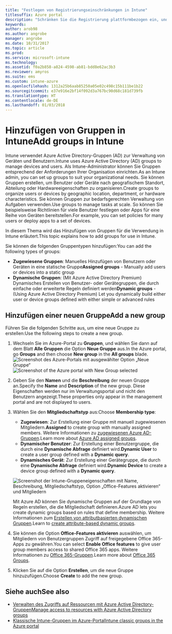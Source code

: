 ```yaml
---
title: "Festlegen von Registrierungseinschränkungen in Intune"
titlesuffix: Azure portal
description: "Schränken Sie die Registrierung plattformbezogen ein, und legen Sie in Intune einen Grenzwert für die Geräteregistrierung fest. \""
keywords: 
author: arob98
ms.author: angrobe
manager: angrobe
ms.date: 10/31/2017
ms.topic: article
ms.prod: 
ms.service: microsoft-intune
ms.technology: 
ms.assetid: f0a2b858-a824-4598-ab81-bdd8e62ac3b3
ms.reviewer: amyros
ms.suite: ems
ms.custom: intune-azure
ms.openlocfilehash: 1312a25b6aab85250a05e02c498c15b111be1b22
ms.sourcegitcommit: e37e916e2bf14f092d3a767bc90d68c181d739fb
ms.translationtype: HT
ms.contentlocale: de-DE
ms.lasthandoff: 01/03/2018
---
```

# <a name="add-groups-in-intune"></a><span data-ttu-id="61931-104">Hinzufügen von Gruppen in Intune</span><span class="sxs-lookup"><span data-stu-id="61931-104">Add groups in Intune</span></span>
<span data-ttu-id="61931-105">Intune verwendet Azure Active Directory-Gruppen (AD) zur Verwaltung von Geräten und Benutzern.</span><span class="sxs-lookup"><span data-stu-id="61931-105">Intune uses Azure Active Directory (AD) groups to manage devices and users.</span></span> <span data-ttu-id="61931-106">Als Intune-Administrator können Sie Gruppen entsprechend der Anforderungen Ihrer Organisation einrichten.</span><span class="sxs-lookup"><span data-stu-id="61931-106">As an Intune admin, you can set up groups to suit your organizational needs.</span></span> <span data-ttu-id="61931-107">Sie können Gruppen erstellen, um Benutzer oder Geräte nach geografischem Standort, Abteilung oder Hardwareeigenschaften zu organisieren.</span><span class="sxs-lookup"><span data-stu-id="61931-107">Create groups to organize users or devices by geographic location, department, or hardware characteristics.</span></span> <span data-ttu-id="61931-108">Sie können Gruppen zur bedarfsgerechten Verwaltung von Aufgaben verwenden.</span><span class="sxs-lookup"><span data-stu-id="61931-108">Use groups to manage tasks at scale.</span></span> <span data-ttu-id="61931-109">So können Sie beispielsweise Richtlinien für viele Benutzer festlegen oder Apps für eine Reihe von Geräten bereitstellen.</span><span class="sxs-lookup"><span data-stu-id="61931-109">For example, you can set policies for many users or  deploy apps to a set of devices.</span></span>

<span data-ttu-id="61931-110">In diesem Thema wird das Hinzufügen von Gruppen für die Verwendung in Intune erläutert.</span><span class="sxs-lookup"><span data-stu-id="61931-110">This topic explains how to add groups for use in Intune.</span></span>

<span data-ttu-id="61931-111">Sie können die folgenden Gruppentypen hinzufügen:</span><span class="sxs-lookup"><span data-stu-id="61931-111">You can add the following types of groups:</span></span>
- <span data-ttu-id="61931-112">**Zugewiesene Gruppen**: Manuelles Hinzufügen von Benutzern oder Geräten in eine statische Gruppe</span><span class="sxs-lookup"><span data-stu-id="61931-112">**Assigned groups** - Manually add users or devices into a static group</span></span>
- <span data-ttu-id="61931-113">**Dynamische Gruppen**: (Mit Azure Active Directory Premium) Dynamisches Erstellen von Benutzer- oder Gerätegruppen, die durch einfache oder erweiterte Regeln definiert werden</span><span class="sxs-lookup"><span data-stu-id="61931-113">**Dynamic groups** - (Using Azure Active Directory Premium) Let you dynamically build either user or device groups defined with either simple or advanced rules</span></span>

## <a name="add-a-new-group"></a><span data-ttu-id="61931-114">Hinzufügen einer neuen Gruppe</span><span class="sxs-lookup"><span data-stu-id="61931-114">Add a new group</span></span>

<span data-ttu-id="61931-115">Führen Sie die folgenden Schritte aus, um eine neue Gruppe zu erstellen:</span><span class="sxs-lookup"><span data-stu-id="61931-115">Use the following steps to create a new group.</span></span>
1. <span data-ttu-id="61931-116">Wechseln Sie im Azure-Portal zu **Gruppen**, und wählen Sie dann auf dem Blatt **Alle Gruppen** die Option **Neue Gruppe** aus.</span><span class="sxs-lookup"><span data-stu-id="61931-116">In the Azure portal, go **Groups** and then choose **New group** in the **All groups** blade.</span></span>
   <span data-ttu-id="61931-117">![Screenshot des Azure-Portals mit ausgewählter Option „Neue Gruppe“](./media/groups-add-new.png)</span><span class="sxs-lookup"><span data-stu-id="61931-117">![Screenshot of the Azure portal with New Group selected](./media/groups-add-new.png)</span></span>
2. <span data-ttu-id="61931-118">Geben Sie den **Namen** und die **Beschreibung** der neuen Gruppe an.</span><span class="sxs-lookup"><span data-stu-id="61931-118">Specify the **Name** and **Description** of the new group.</span></span> <span data-ttu-id="61931-119">Diese Eigenschaften werden nur im Verwaltungsportal und nicht den Benutzern angezeigt.</span><span class="sxs-lookup"><span data-stu-id="61931-119">These properties only appear in the management portal and are not displayed to users.</span></span>

3. <span data-ttu-id="61931-120">Wählen Sie den **Mitgliedschaftstyp** aus:</span><span class="sxs-lookup"><span data-stu-id="61931-120">Choose **Membership type**:</span></span>
   - <span data-ttu-id="61931-121">**Zugewiesen**: Zur Erstellung einer Gruppe mit manuell zugewiesenen Mitgliedern.</span><span class="sxs-lookup"><span data-stu-id="61931-121">**Assigned** to create group with manually assigned members.</span></span> <span data-ttu-id="61931-122">Weitere Informationen zu [zugewiesenen Azure AD-Gruppen](https://docs.microsoft.com/azure/active-directory/active-directory-groups-create-azure-portal).</span><span class="sxs-lookup"><span data-stu-id="61931-122">Learn more about [Azure AD assigned groups](https://docs.microsoft.com/azure/active-directory/active-directory-groups-create-azure-portal).</span></span>
   - <span data-ttu-id="61931-123">**Dynamischer Benutzer**: Zur Erstellung einer Benutzergruppe, die durch eine **Dynamische Abfrage** definiert wird.</span><span class="sxs-lookup"><span data-stu-id="61931-123">**Dynamic User** to create a user group defined with a **Dynamic query**.</span></span>
   - <span data-ttu-id="61931-124">**Dynamisches Gerät**: Zur Erstellung einer Gerätegruppe, die durch eine **Dynamische Abfrage** definiert wird.</span><span class="sxs-lookup"><span data-stu-id="61931-124">**Dynamic Device** to create a device group defined with a **Dynamic query**.</span></span>

   ![Screenshot der Intune-Gruppeneigenschaften mit Name, Beschreibung, Mitgliedschaftstyp, Option „Office-Features aktivieren“ und Mitgliedern](./media/groups-add-properties.png)

   <span data-ttu-id="61931-126">Mit Azure AD können Sie dynamische Gruppen auf der Grundlage von Regeln erstellen, die die Mitgliedschaft definieren.</span><span class="sxs-lookup"><span data-stu-id="61931-126">Azure AD lets you create dynamic groups based on rules that define membership.</span></span> <span data-ttu-id="61931-127">Weitere Informationen zum [Erstellen von attributbasierten dynamischen Gruppen](https://docs.microsoft.com/azure/active-directory/active-directory-groups-dynamic-membership-azure-portal).</span><span class="sxs-lookup"><span data-stu-id="61931-127">Learn to [create attribute-based dynamic groups](https://docs.microsoft.com/azure/active-directory/active-directory-groups-dynamic-membership-azure-portal).</span></span>

4. <span data-ttu-id="61931-128">Sie können die Option **Office-Features aktivieren** auswählen, um Mitgliedern von Benutzergruppen Zugriff auf freigegebene Office 365-Apps zu gewähren.</span><span class="sxs-lookup"><span data-stu-id="61931-128">You can select **Enable Office features** to give user group members access to shared Office 365 apps.</span></span> <span data-ttu-id="61931-129">Weitere Informationen zu [Office 365-Gruppen](https://support.office.com/article/Learn-about-Office-365-groups-b565caa1-5c40-40ef-9915-60fdb2d97fa2).</span><span class="sxs-lookup"><span data-stu-id="61931-129">Learn more about [Office 365 Groups](https://support.office.com/article/Learn-about-Office-365-groups-b565caa1-5c40-40ef-9915-60fdb2d97fa2).</span></span>
5. <span data-ttu-id="61931-130">Klicken Sie auf die Option **Erstellen**, um die neue Gruppe hinzuzufügen.</span><span class="sxs-lookup"><span data-stu-id="61931-130">Choose **Create** to add the new group.</span></span>

## <a name="see-also"></a><span data-ttu-id="61931-131">Siehe auch</span><span class="sxs-lookup"><span data-stu-id="61931-131">See also</span></span>
- [<span data-ttu-id="61931-132">Verwalten des Zugriffs auf Ressourcen mit Azure Active Directory-Gruppen</span><span class="sxs-lookup"><span data-stu-id="61931-132">Manage access to resources with Azure Active Directory groups</span></span>](https://docs.microsoft.com/azure/active-directory/active-directory-manage-groups)
- [<span data-ttu-id="61931-133">Klassische Intune-Gruppen im Azure-Portal</span><span class="sxs-lookup"><span data-stu-id="61931-133">Intune classic groups in the Azure portal</span></span>](groups-get-started.md)
